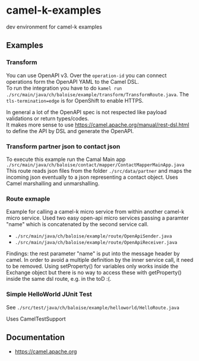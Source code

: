 # camel-k-examples
dev environment for camel-k examples

## Examples
### Transform
You can use OpenAPI v3. Over the `operation-id` you can connect operations form the OpenAPI YAML to the Camel DSL.  
To run the integration you have to do `kamel run ./src/main/java/ch/baloise/example/transform/TransformRoute.java`.
The `tls-termination=edge` is for OpenShift to enable HTTPS.

In general a lot of the OpenAPI spec is not respected like payload validations or return types/codes.  
It makes more sense to use https://camel.apache.org/manual/rest-dsl.html to define the API by DSL and generate the OpenAPI.

### Transform partner json to contact json
To execute this example run the Camal Main app `./src/main/java/ch/baloise/contact/mapper/ContactMapperMainApp.java`
This route reads json files from the folder `./src/data/partner` and maps the incoming json eventually to a json representing a contact object.
Uses Camel marshalling and unmarshalling.

### Route exmaple

Example for calling a camel-k micro service from within another camel-k micro service. Used two easy open-api
micro services passing a paramter "name" which is concatenated by the second service call.
- `./src/main/java/ch/baloise/example/route/OpenApiSender.java`
- `./src/main/java/ch/baloise/example/route/OpenApiReceiver.java`

Findings: the rest parameter "name" is put into the message header by camel. In order to avoid a multiple definition
by the inner service call, it need to be removed.
Using setProperty() for variables only works inside the Exchange object but there is no way to access these with
getProperty() inside the same dsl route, e.g. in the toD :(.

### Simple HelloWorld JUnit Test
See `./src/test/java/ch/baloise/example/helloworld/HelloRoute.java`

Uses CamelTestSupport

## Documentation
- https://camel.apache.org